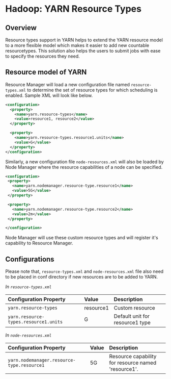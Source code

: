 <!--
   Licensed to the Apache Software Foundation (ASF) under one or more
   contributor license agreements.  See the NOTICE file distributed with
   this work for additional information regarding copyright ownership.
   The ASF licenses this file to You under the Apache License, Version 2.0
   (the "License"); you may not use this file except in compliance with
   the License.  You may obtain a copy of the License at

       http://www.apache.org/licenses/LICENSE-2.0

   Unless required by applicable law or agreed to in writing, software
   distributed under the License is distributed on an "AS IS" BASIS,
   WITHOUT WARRANTIES OR CONDITIONS OF ANY KIND, either express or implied.
   See the License for the specific language governing permissions and
   limitations under the License.
-->

Hadoop: YARN Resource Types
===========================

Overview
--------
Resource types support in YARN helps to extend the YARN resource model to a more flexible model which makes it easier to add new countable resource­types. This solution also helps the users to submit jobs with ease to specify the resources they need.

Resource model of YARN
-----------------------
Resource Manager will load a new configuration file named `resource-types.xml` to determine the set of resource ­types for which scheduling is enabled. Sample XML will look like below.

```xml
<configuration>
  <property>
    <name>yarn.resource-types</name>
    <value>resource1, resource2</value>
  </property>

  <property>
    <name>yarn.resource-types.resource1.units</name>
    <value>G</value>
  </property>
</configuration>
```

Similarly, a new configuration file `node­-resources.xml` will also be loaded by Node Manager where the resource capabilities of a node can be specified.

```xml
<configuration>
 <property>
   <name>yarn.nodemanager.resource-type.resource1</name>
   <value>5G</value>
 </property>

 <property>
   <name>yarn.nodemanager.resource-type.resource2</name>
   <value>2m</value>
 </property>

</configuration>
```

Node Manager will use these custom resource types and will register it's capability to Resource Manager.

Configurations
-------------

Please note that, `resource-types.xml` and `node­-resources.xml` file also need to be placed in conf directory if new resources are to be added to YARN.

*In `resource-types.xml`*

| Configuration Property | Value | Description |
|:---- |:---- |:---- |
| `yarn.resource-types` | resource1 | Custom resource  |
| `yarn.resource-types.resource1.units` | G | Default unit for resource1 type  |

*In `node­-resources.xml`*

| Configuration Property | Value | Description |
|:---- |:---- |:---- |
| `yarn.nodemanager.resource-type.resource1` | 5G | Resource capability for resource named 'resource1'. |

